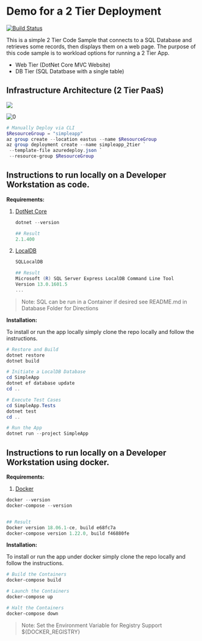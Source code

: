 # Demo for a 2 Tier Deployment

[![Build Status](https://cloudcodeit.visualstudio.com/DemoStuff/_apis/build/status/danielscholl.simpleapp_2tier)](https://cloudcodeit.visualstudio.com/DemoStuff/_build/latest?definitionId=25)

This is a simple 2 Tier Code Sample that connects to a SQL Database and retrieves some records, then displays them on a web page.  The purpose of this code sample is to workload options for running a 2 Tier App.

- Web Tier  (DotNet Core MVC Website)
- DB Tier   (SQL Datatbase with a single table)

 ## Infrastructure Architecture (2 Tier PaaS)

<a href="https://portal.azure.com/#create/Microsoft.Template/uri/https%3A%2F%2Fraw.githubusercontent.com%2Fdanielscholl%2Fsimpleapp_2tier%2Fmaster%2Fazuredeploy.json" target="_blank">
    <img src="http://azuredeploy.net/deploybutton.png"/>
</a>

![[0]][0]

```powershell
# Manually Deploy via CLI
$ResourceGroup = "simpleapp"
az group create --location eastus --name $ResourceGroup
az group deployment create --name simpleapp_2tier `
 --template-file azuredeploy.json `
 --resource-group $ResourceGroup
```

## Instructions to run locally on a Developer Workstation as code.

__Requirements:__

1. [DotNet Core](https://docs.microsoft.com/en-us/dotnet/core/about)

    ```powershell
    dotnet --version

    ## Result
    2.1.400
    ```

2. [LocalDB](https://docs.microsoft.com/en-us/sql/database-engine/configure-windows/sql-server-2016-express-localdb?view=sql-server-2017)  

    ```powershell
    SQLLocalDB

    ## Result   
    Microsoft (R) SQL Server Express LocalDB Command Line Tool
    Version 13.0.1601.5
    ...
    ```

> Note: SQL can be run in a Container if desired see README.md in Database Folder for Directions

__Installation:__

To install or run the app locally simply clone the repo locally and follow the instructions.

```powershell
# Restore and Build
dotnet restore
dotnet build

# Initiate a LocalDB Database
cd SimpleApp
dotnet ef database update
cd ..

# Execute Test Cases
cd SimpleApp.Tests
dotnet test
cd ..

# Run the App
dotnet run --project SimpleApp
```

## Instructions to run locally on a Developer Workstation using docker.

__Requirements:__

1. [Docker](https://www.docker.com/get-started)

```powershell
docker --version
docker-compose --version


## Result
Docker version 18.06.1-ce, build e68fc7a
docker-compose version 1.22.0, build f46880fe
```

__Installation:__

To install or run the app under docker simply clone the repo locally and follow the instructions.

```powershell
# Build the Containers
docker-compose build

# Launch the Containers
docker-compose up

# Halt the Containers
docker-compose down
```

>Note: Set the Environment Variable for Registry Support ${DOCKER_REGISTRY}

[0]: ./diagrams/architecture.png "Architecture Diagram"